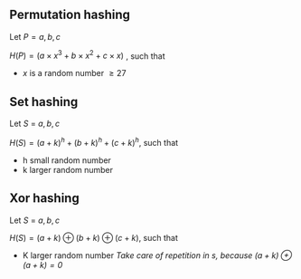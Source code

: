 ## Permutation hashing
Let $P={a,b,c}$

$H(P) = (a \times x^3 + b \times x^2 + c \times x)$ , such that 
- $x$ is a random number $\ge 27$

## Set hashing
Let $S$ = ${a , b , c}$

$H(S) = (a + k)^h + (b + k)^h + (c + k)^h$, such that 
- h small random number
- k larger random number
## Xor hashing
Let $S$ = ${a , b , c}$

$H(S) = (a + k) \oplus (b + k) \oplus (c + k)$, such that
- K  larger random number
*Take care of repetition in s, because $(a + k) \oplus (a + k) = 0$*


